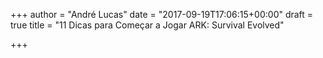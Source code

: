 +++
author = "André Lucas"
date = "2017-09-19T17:06:15+00:00"
draft = true
title = "11 Dicas para Começar a Jogar ARK: Survival Evolved"

+++
